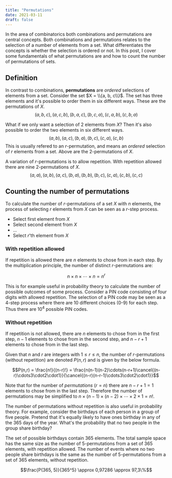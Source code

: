 ```yaml
---
title: "Permutations"
date: 2021-03-11
draft: false 
---
```

In the area of combinatorics both combinations and permutations are central concepts. Both combinations and permutations relates to the selection of a number of elements from a set. What differentiates the concepts is whether the selection is ordered or not.
In this post, I cover some fundamentals of what permutations are and how to count the number of permutations of sets.

## Definition
In contrast to combinations, **permutations** are *ordered* selections of elements from a set. Consider the set $X = \\{a, b, c\\}$. The set has three elements and it's possible to order them in six different ways. These are the permutations of $X$.
$$(a, b, c), (a, c, b), (b, a, c), (b, c, a), (c, a, b), (c, b, a)$$

What if we only want a selection of 2 elements from $X$? Then it's also possible to order the two elements in six different ways.
$$(a, b), (a, c), (b, a), (b, c), (c, a), (c, b)$$
This is usually refered to an $r$-permutation, and means an *ordered* selection of $r$ elements from a set. Above are the $2$-permutations of $X$.

A variation of $r$-permutations is to allow repetition. With repetition allowed there are nine $2$-permutations of $X$.
$$(a, a), (a, b), (a, c), (b, a), (b, b), (b, c), (c, a), (c, b), (c, c)$$

## Counting the number of permutations
To calculate the number of $r$-permutations of a set $X$ with $n$ elements, the process of selecting $r$ elements from $X$ can be seen as a $r$-step process.
- Select first element from $X$
- Select second element from $X$
- $\ldots$
- Select $r$'th element from $X$

### With repetition allowed
If repetition is allowed there are $n$ elements to chose from in each step. By the multiplication principle, the number of distinct $r$-permutations are:

$$n \times n \times \cdots \times n = n^r$$

This is for example useful in probability theory to calculate the number of possible outcomes of some process. Consider a PIN code consisting of four digits with allowed repetition. The selection of a PIN code may be seen as a 4-step process where there are 10 different choices (0-9) for each step. Thus there are $10^4$ possible PIN codes.

### Without repetition
If repetition is not allowed, there are $n$ elements to chose from in the first step, $n -1$ elements to chose from in the second step, and $n - r + 1$ elements to chose from in the last step.

Given that $n$ and $r$ are integers with $1 \le r \le n$, the number of $r$-permutations (without repetition) are denoted $P(n,r)$ and is given by the below formula.

$$P(n,r) = \frac{n!}{(n-r)!} = \frac{n(n-1)(n-2)\cdots(n-r+1)\cancel{(n-r)\cdots3\cdot2\cdot1}}{\cancel{(n-r)(n-r-1)\cdots3\cdot2\cdot1}}$$

Note that for the number of *permutations* ($r = n$) there are $n - r + 1 = 1$ elements to chose from in the last step. Therefore the number of permutations may be simplified to $n \times (n-1) \times (n-2) \times \cdots \times 2 \times 1 = n!$.

The number of permutations without repetition is also useful in probability theory. For example, consider the birthdays of each person in a group of five people. Pretend that it's equally likely to have ones birthday in any of the 365 days of the year. What's the probability that no two people in the group share birthday?

The set of possible birthdays contain $365$ elements. The total sample space has the same size as the number of $5$-permutations from a set of $365$ elements, with repetition allowed. The number of events where no two people share birthdays is the same as the number of $5$-permutations from a set of $365$ elements, without repetition.

$$\frac{P(365, 5)}{365^5} \approx 0,97286 \approx 97,3\%$$
